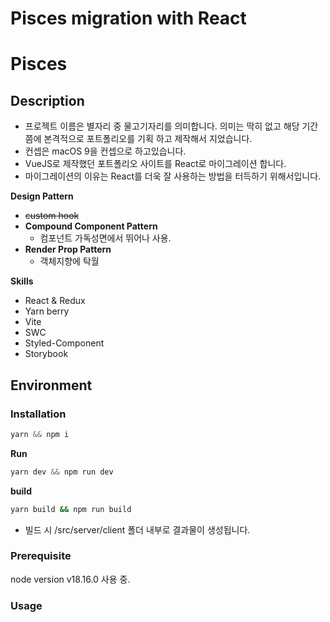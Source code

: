 # Pisces migration with React

# Pisces

## **Description**

- 프로젝트 이름은 별자리 중 물고기자리를 의미합니다. 의미는 딱히 없고 해당 기간 쯤에 본격적으로 포트폴리오를 기획 하고 제작해서 지었습니다.
- 컨셉은 macOS 9을 컨셉으로 하고있습니다.
- VueJS로 제작했던 포트폴리오 사이트를 React로 마이그레이션 합니다.
- 마이그레이션의 이유는 React를 더욱 잘 사용하는 방법을 터득하기 위해서입니다.

**Design Pattern**

- ~~custom hook~~
- **Compound Component Pattern**
  - 컴포넌트 가독성면에서 뛰어나 사용.
- **Render Prop Pattern**
  - 객체지향에 탁월

**Skills**

- React & Redux
- Yarn berry
- Vite
- SWC
- Styled-Component
- Storybook

## **Environment**

### **Installation**

```jsx
yarn && npm i
```

**Run**

```jsx
yarn dev && npm run dev
```

**build**

```bash
yarn build && npm run build
```

- 빌드 시 /src/server/client 폴더 내부로 결과물이 생성됩니다.

### **Prerequisite**

node version v18.16.0 사용 중.

### **Usage**
